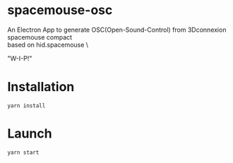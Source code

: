 # spacemouse-osc

An Electron App to generate OSC(Open-Sound-Control) from 3Dconnexion spacemouse compact  \
based on hid.spacemouse \

"W-I-P!" 

# Installation 
`yarn install`

# Launch
`yarn start`

